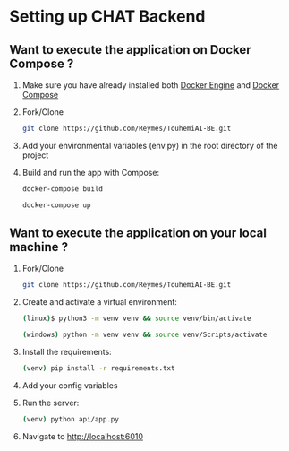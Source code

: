 # Setting up CHAT Backend

## Want to execute the application on Docker Compose ?

1. Make sure you have already installed both [Docker Engine](https://docs.docker.com/get-docker/) and [Docker Compose](https://docs.docker.com/compose/install/)

2. Fork/Clone

    ```sh
    git clone https://github.com/Reymes/TouhemiAI-BE.git
    ```

3. Add your environmental variables (env.py) in the root directory of the project

4. Build and run the app with Compose:

    ```sh
    docker-compose build
    ```

    ```sh
    docker-compose up
    ```

## Want to execute the application on your local machine ?

1. Fork/Clone

    ```sh
    git clone https://github.com/Reymes/TouhemiAI-BE.git
    ```

2. Create and activate a virtual environment:

    ```sh
    (linux)$ python3 -m venv venv && source venv/bin/activate 
    ```
    ```sh
    (windows) python -m venv venv && source venv/Scripts/activate 
    ```

3. Install the requirements:

    ```sh
    (venv) pip install -r requirements.txt
    ```

4. Add your config variables 

5. Run the server:

    ```sh
    (venv) python api/app.py
    ```

6. Navigate to [http://localhost:6010](http://localhost:6010)